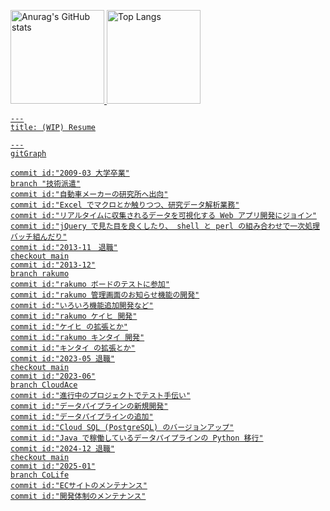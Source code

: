 <!--
### Hi there 👋

**hajimedic/hajimedic** is a ✨ _special_ ✨ repository because its `README.md` (this file) appears on your GitHub profile.

Here are some ideas to get you started:

- 🔭 I’m currently working on ...
- 🌱 I’m currently learning ...
- 👯 I’m looking to collaborate on ...
- 🤔 I’m looking for help with ...
- 💬 Ask me about ...
- 📫 How to reach me: ...
- 😄 Pronouns: ...
- ⚡ Fun fact: ...
-->

<p align="left"> 
    <a href="https://github.com/anuraghazra/github-readme-stats"><img alt="Anurag's GitHub stats" src="https://github-readme-stats.vercel.app/api?username=hajimedic&count_private=true&show_icons=true&theme=gruvbox" height="150px" />
    <a href="https://github.com/anuraghazra/github-readme-stats"><img alt="Top Langs" src="https://github-readme-stats.vercel.app/api/top-langs/?username=hajimedic&layout=compact&count_private=true&theme=gruvbox" height="150px" />
</p>

```mermaid
---
title: (WIP) Resume

---
gitGraph

commit id:"2009-03 大学卒業"
branch "技術派遣"
commit id:"自動車メーカーの研究所へ出向"
commit id:"Excel でマクロとか触りつつ、研究データ解析業務"
commit id:"リアルタイムに収集されるデータを可視化する Web アプリ開発にジョイン"
commit id:"jQuery で見た目を良くしたり、 shell と perl の組み合わせで一次処理バッチ組んだり"
commit id:"2013-11　退職"
checkout main
commit id:"2013-12"
branch rakumo
commit id:"rakumo ボードのテストに参加"
commit id:"rakumo 管理画面のお知らせ機能の開発"
commit id:"いろいろ機能追加開発など"
commit id:"rakumo ケイヒ 開発"
commit id:"ケイヒ の拡張とか"
commit id:"rakumo キンタイ 開発"
commit id:"キンタイ の拡張とか"
commit id:"2023-05 退職"
checkout main
commit id:"2023-06"
branch CloudAce
commit id:"進行中のプロジェクトでテスト手伝い"
commit id:"データパイプラインの新規開発"
commit id:"データパイプラインの追加"
commit id:"Cloud SQL (PostgreSQL) のバージョンアップ"
commit id:"Java で稼働しているデータパイプラインの Python 移行"
commit id:"2024-12 退職"
checkout main
commit id:"2025-01"
branch CoLife
commit id:"ECサイトのメンテナンス"
commit id:"開発体制のメンテナンス"

```
